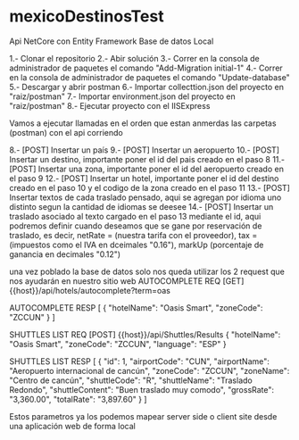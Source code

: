 # mexicoDestinosTest
Api NetCore con Entity Framework Base de datos Local

1.- Clonar el repositorio
2.- Abir solución
3.- Correr en la consola de administrador de paquetes el comando "Add-Migration initial-1"
4.- Correr en la consola de administrador de paquetes el comando "Update-database"
5.- Descargar y abrir postman
6.- Importar collecttion.json del proyecto en "raiz/postman"
7.- Importar environment.json del proyecto en "raiz/postman"
8.- Ejecutar proyecto con el IISExpress

Vamos a ejecutar llamadas en el orden que estan anmerdas las carpetas (postman) con el api corriendo

8.- [POST] Insertar un país
9.- [POST] Insertar un aeropuerto
10.- [POST] Insertar un destino, importante poner el id del pais creado en el paso 8
11.- [POST] Insertar una zona, importante poner el id del aeropuerto creado en el paso 9
12.- [POST] Insertar un hotel, importante poner el id del destino creado en el paso 10 y el codigo de la zona creado en el paso 11
13.- [POST] Insertar textos de cada traslado pensado, aqui se agregan por idioma uno distinto segun la cantidad de idiomas se deesee
14.- [POST] Insertar un traslado asociado al texto cargado en el paso 13 mediante el id, aqui podremos definir cuando deseamos que se gane por reservación de traslado, es decir, netRate = (nuestra tarifa con el proveedor), tax = (impuestos como el IVA en dceimales "0.16"), markUp (porcentaje de ganancia en decimales "0.12")

una vez poblado la base de datos solo nos queda utilizar los 2 request que nos ayudarán en nuestro sitio web
AUTOCOMPLETE REQ
[GET] {{host}}/api/hotels/autocomplete?term=oas

AUTOCOMPLETE RESP
[
    {
        "hotelName": "Oasis Smart",
        "zoneCode": "ZCCUN"
    }
]

SHUTTLES LIST REQ
[POST] {{host}}/api/Shuttles/Results
{
    "hotelName": "Oasis Smart",
	"zoneCode": "ZCCUN",
	"language": "ESP"
}

SHUTTLES LIST RESP
[
    {
        "id": 1,
        "airportCode": "CUN",
        "airportName": "Aeropuerto internacional de cancún",
        "zoneCode": "ZCCUN",
        "zoneName": "Centro de cancún",
        "shuttleCode": "R",
        "shuttleName": "Traslado Redondo",
        "shuttleContent": "Buen traslado muy comodo",
        "grossRate": "3,360.00",
        "totalRate": "3,897.60"
    }
]

Estos parametros ya los podemos mapear server side o client site desde una aplicación web de forma local




